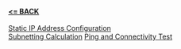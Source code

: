 [**<= BACK**](Networking.md)<br><br>
[Static IP Address Configuration](ipassignment.md)<br>
[Subnetting Calculation](subnetcalc.md)
[Ping and Connectivity Test](pincontest.md)

